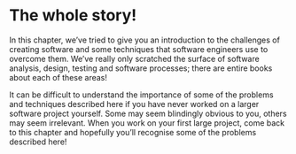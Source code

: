 # The whole story!

In this chapter, we’ve tried to give you an introduction to the challenges of creating software and some techniques that software engineers use to overcome them.
We’ve really only scratched the surface of software analysis, design, testing and software processes; there are entire books about each of these areas!

It can be difficult to understand the importance of some of the problems and techniques described here if you have never worked on a larger software project yourself.
Some may seem blindingly obvious to you, others may seem irrelevant.
When you work on your first large project, come back to this chapter and hopefully you’ll recognise some of the problems described here!
